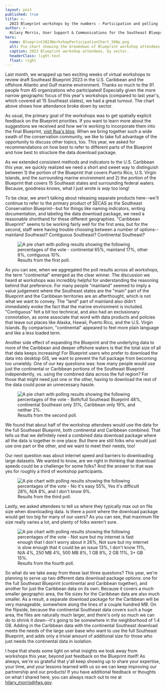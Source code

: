 ```yaml
---
layout: post
published: true
title: >-
  2023 Blueprint workshops by the numbers - Participation and polling
author: >-
  Hilary Morris, User Support & Communications for the Southeast Blueprint
hero:
  name: Blueprint2023WorkshopParticipationChart_500p.png
  alt: Pie chart showing the breakdown of Blueprint workshop attendees by sector (Federal - 43%, State - 15%, Nonprofit - 14%, Partnership - 10%, Academic - 10%, Private - 6%, Local - 2%).
  caption: 2023 Blueprint workshop attendees, by sector.
  headerClass: light-text
  float: right
---
```

Last month, we wrapped up two exciting weeks of virtual workshops to review draft Southeast Blueprint 2023 in the U.S. Caribbean and the offshore Atlantic and Gulf marine environment. Thanks so much to the 91 people from 45 organizations who participated! Especially given the more narrow geographic focus of this year's workshops (compared to last year's, which covered all 15 Southeast states), we had a great turnout. The chart above shows how attendance broke down by sector.

As usual, the primary goal of the workshops was to get spatially explicit feedback on the Blueprint priorities. If you want to learn more about the suggestions we received and how we're working to incorporate them into the final Blueprint, [visit Rua's blog](x). When we bring together such a wide swath of the conservation community, we like to take full advantage of the opportunity to discuss other topics, too. This year, we asked for recommendations on how best to refer to different parts of the Blueprint and how best to structure the data download package.<!--more-->

As we extended consistent methods and indicators to the U.S. Caribbean this year, we quickly realized we need a short and sweet way to distinguish between 1) the portion of the Blueprint that covers Puerto Rico, U.S. Virgin Islands, and the surrounding marine environment and 2) the portion of the Blueprint that covers 15 Southeast states and surrounding federal waters. Because, goodness knows, what I just wrote is _way_ too long! 

To be clear, we aren't talking about releasing separate products here--we'll continue to refer to the primary product of SECAS as the Southeast Conservation Blueprint--but for things like naming indicators, writing documentation, and labeling the data download package, we need a reasonable shorthand for these different geographies. "Caribbean Blueprint" seems to be working fairly well for the first area, but for the second, staff were having trouble choosing between a number of options--mainland Southeast? Contiguous Southeast? Continental Southeast?

<figure>
  <img src="http://secassoutheast.org/images/Blueprint2023Workshop_Poll1Results_600p.png" alt="A pie chart with polling results showing the following percentages of the vote - continental 65%, mainland 17%, other 8%, contiguous 10%." />
  <figcaption>Results from the first poll.</figcaption>
</figure>

As you can see, when we aggregated the poll results across all workshops, the term "continental" emerged as the clear winner. The discussion we heard at workshops was incredibly helpful for understanding the reasoning behind that preference. For many people "mainland" seemed to imply a value judgement where the Southeast states are the "main" part of the Blueprint and the Caribbean territories are an afterthought, which is not what we want to convey. The "land" part of mainland also didn't immediately evoke the fact that the marine environment is included. "Contiguous" felt a bit too technical, and also had an exclusionary connotation, as some associate that word with data products and policies that leave out places like Alaska, Hawaii, Puerto Rico, and the U.S. Virgin Islands. By comparison, "continental" appeared to feel more plain language and like a less loaded term.

Another side effect of expanding the Blueprint and the underlying data to more of the Caribbean and deeper offshore waters is that the total size of all that data keeps increasing! For Blueprint users who prefer to download the data into desktop GIS, we want to prevent the full package from becoming too unwieldy. One of our key questions was: how many people would use just the continental or Caribbean portions of the Southeast Blueprint independently, vs. using the combined data across the full region? For those that might need just one or the other, having to download the rest of the data could pose an unnecessary hassle.

<figure>
  <img src="http://secassoutheast.org/images/Blueprint2023Workshop_Poll2Results_600p.png" alt="A pie chart with polling results showing the following percentages of the vote - Both/full Southeast Blueprint 48%, continental Southeast only 31%, Caribbean only 19%, and neither 2%."/>
  <figcaption>Results from the second poll.</figcaption>
</figure>

We found that about half of the workshop attendees would use the data for the full Southeast Blueprint, both continental and Caribbean combined. That tells us that we definitely need a combined data download package where all the data is together in one place. But there are still folks who would just use one part or the other, and we want to meet their needs, too!

Our next question was about internet speed and barriers to downloading large datasets. We wanted to know, are we right in thinking that download speeds could be a challenge for some folks? And the answer to that was yes for roughly a third of workshop participants.

<figure>
  <img src="http://secassoutheast.org/images/Blueprint2023Workshop_Poll3Results_600p.png" alt="A pie chart with polling results showing the following percentages of the vote - No it's easy 55%, Yes it's difficult 28%, N/A 8%, and I don't know 9%."/>
  <figcaption>Results from the third poll.</figcaption>
</figure>

Lastly, we asked attendees to tell us where they typically max out on file size when downloading data. Is there a point where the download package would get too big for many of our users? As you can see, that maximum file size really varies a lot, and plenty of folks weren't sure.

<figure>
  <img src="http://secassoutheast.org/images/Blueprint2023Workshop_Poll4Results_600p.png" alt="A pie chart with polling results showing the following percentages of the vote - Not sure but my internet is fast enough that I don't worry about it 26%, Not sure but my internet is slow enough that it could be an issue 13%, I don't know 11%, N/A 4%, 250 MB 4%, 500 MB 8%, 1 GB 8%, 2 GB 11%, 3+ GB 15%."/>
  <figcaption>Results from the fourth poll.</figcaption>
</figure>

So what do we take away from these last three questions? This year, we're planning to serve up two different data download package options: one for the full Southeast Blueprint (continental and Caribbean together), and another for just the Caribbean data on its own. Because it covers a much smaller geographic area, the file sizes for the Caribbean data are also much smaller. As a result, a separate download package for the Caribbean will be very manageable, somewhere along the lines of a couple hundred MB. On the flipside, because the continental Southeast data covers such a huge area, the files are naturally much larger, and there's only so much we can do to shrink it down--it's going to be somewhere in the neighborhood of 1.4 GB. Adding in the Caribbean data with the continental Southeast download meets the needs of the large user base who want to use the full Southeast Blueprint, and adds only a trivial amount of additional size for those who just needs the continental data in isolation.

I hope that sheds some light on what insights we took away from workshops this year, beyond just feedback on the Blueprint itself! As always, we're so grateful that y'all keep showing up to share your expertise, your time, and your lessons learned with us so we can keep improving our partnership and our products! If you have additional feedback or thoughts on what I shared here, you can always reach out to me at [hilary_morris@fws.gov](mailto:hilary_morris@fws.gov).
